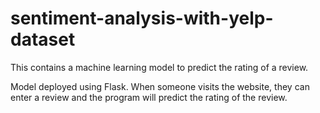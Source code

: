 # sentiment-analysis-with-yelp-dataset

This contains a machine learning model to predict the rating of a review. 

Model deployed using Flask. When someone visits the website, they can enter a review and the program will predict the rating of the review.